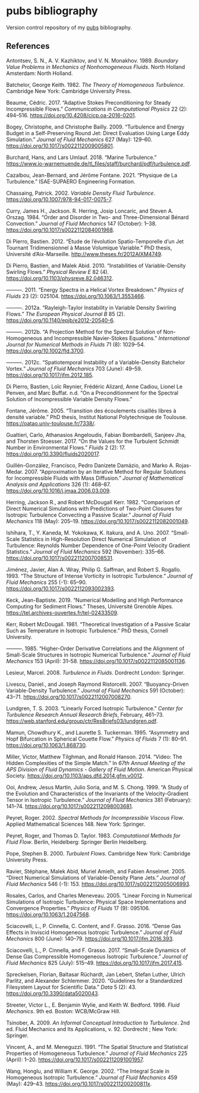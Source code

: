 # pubs bibliography

Version control repository of my [pubs](https://github.com/pubs/pubs)
bibliography.

## References

Antontsev, S. N., A. V. Kazhiktov, and V. N. Monakhov. 1989. _Boundary
Value Problems in Mechanics of Nonhomogeneous Fluids_. North Holland
Amsterdam: North Holland.

Batchelor, George Keith. 1982. _The Theory of Homogeneous Turbulence_.
Cambridge New York: Cambridge University Press.

Beaume, Cédric. 2017. “Adaptive Stokes Preconditioning for Steady
Incompressible Flows.” _Communications in Computational Physics_ 22 (2):
494–516. <https://doi.org/10.4208/cicp.oa-2016-0201>.

Bogey, Christophe, and Christophe Bailly. 2009. “Turbulence and Energy
Budget in a Self-Preserving Round Jet: Direct Evaluation Using Large
Eddy Simulation.” _Journal of Fluid Mechanics_ 627 (May): 129–60.
<https://doi.org/10.1017/s0022112009005801>.

Burchard, Hans, and Lars Umlauf. 2018. “Marine Turbulence.”
<https://www.io-warnemuende.de/tl_files/staff/burchard/pdf/turbulence.pdf>.

Cazalbou, Jean-Bernard, and Jérôme Fontane. 2021. “Physique de La
Turbulence.” ISAE-SUPAERO Engineering Formation.

Chassaing, Patrick. 2002. _Variable Density Fluid Turbulence_.
<https://doi.org/10.1007/978-94-017-0075-7>.

Curry, James H., Jackson. R. Herring, Josip Loncaric, and Steven A.
Orszag. 1984. “Order and Disorder in Two- and Three-Dimensional Bénard
Convection.” _Journal of Fluid Mechanics_ 147 (October): 1–38.
<https://doi.org/10.1017/s0022112084001968>.

Di Pierro, Bastien. 2012. “Étude de l’évolution Spatio-Temporelle d’un
Jet Tournant Tridimensionnel à Masse Volumique Variable.” PhD thesis,
Université d’Aix-Marseille. <http://www.theses.fr/2012AIXM4749>.

Di Pierro, Bastien, and Malek Abid. 2010. “Instabilities of
Variable-Density Swirling Flows.” _Physical Review E_ 82 (4).
<https://doi.org/10.1103/physreve.82.046312>.

———. 2011. “Energy Spectra in a Helical Vortex Breakdown.” _Physics of
Fluids_ 23 (2): 025104. <https://doi.org/10.1063/1.3553466>.

———. 2012a. “Rayleigh-Taylor Instability in Variable Density Swirling
Flows.” _The European Physical Journal B_ 85 (2).
<https://doi.org/10.1140/epjb/e2012-20540-6>.

———. 2012b. “A Projection Method for the Spectral Solution of
Non-Homogeneous and Incompressible Navier-Stokes Equations.”
_International Journal for Numerical Methods in Fluids_ 71 (8): 1029–54.
<https://doi.org/10.1002/fld.3700>.

———. 2012c. “Spatiotemporal Instability of a Variable-Density Batchelor
Vortex.” _Journal of Fluid Mechanics_ 703 (June): 49–59.
<https://doi.org/10.1017/jfm.2012.185>.

Di Pierro, Bastien, Loïc Reynier, Frédéric Alizard, Anne Cadiou, Lionel
Le Penven, and Marc Buffat. n.d. “On a Preconditionment for the Spectral
Solution of Incompressible Variable Density Flows.”

Fontane, Jérôme. 2005. “Transition des écoulements cisaillés libres à
densité variable.” PhD thesis, Institut National Polytechnique de
Toulouse. <https://oatao.univ-toulouse.fr/7338/>.

Gualtieri, Carlo, Athanasios Angeloudis, Fabian Bombardelli, Sanjeev
Jha, and Thorsten Stoesser. 2017. “On the Values for the Turbulent
Schmidt Number in Environmental Flows.” _Fluids_ 2 (2): 17.
<https://doi.org/10.3390/fluids2020017>.

Guillén-González, Francisco, Pedro Danizete Damázio, and Marko A.
Rojas-Medar. 2007. “Approximation by an Iterative Method for Regular
Solutions for Incompressible Fluids with Mass Diffusion.” _Journal of
Mathematical Analysis and Applications_ 326 (1): 468–87.
<https://doi.org/10.1016/j.jmaa.2006.03.009>.

Herring, Jackson R., and Robert McDougall Kerr. 1982. “Comparison of
Direct Numerical Simulations with Predictions of Two-Point Closures for
Isotropic Turbulence Convecting a Passive Scalar.” _Journal of Fluid
Mechanics_ 118 (May): 205–19.
<https://doi.org/10.1017/s0022112082001049>.

Ishihara, T., Y. Kaneda, M. Yokokawa, K. Itakura, and A. Uno. 2007.
“Small-Scale Statistics in High-Resolution Direct Numerical Simulation
of Turbulence: Reynolds Number Dependence of One-Point Velocity Gradient
Statistics.” _Journal of Fluid Mechanics_ 592 (November): 335–66.
<https://doi.org/10.1017/s0022112007008531>.

Jiménez, Javier, Alan A. Wray, Philip G. Saffman, and Robert S. Rogallo. 1993. “The Structure of Intense Vorticity in Isotropic Turbulence.”
_Journal of Fluid Mechanics_ 255 (-1): 65–90.
<https://doi.org/10.1017/s0022112093002393>.

Keck, Jean-Baptiste. 2019. “Numerical Modelling and High Performance
Computing for Sediment Flows.” Theses, Université Grenoble Alpes.
<https://tel.archives-ouvertes.fr/tel-02433509>.

Kerr, Robert McDougall. 1981. “Theoretical Investigation of a Passive
Scalar Such as Temperature in Isotropic Turbulence.” PhD thesis, Cornell
University.

———. 1985. “Higher-Order Derivative Correlations and the Alignment of
Small-Scale Structures in Isotropic Numerical Turbulence.” _Journal of
Fluid Mechanics_ 153 (April): 31–58.
<https://doi.org/10.1017/s0022112085001136>.

Lesieur, Marcel. 2008. _Turbulence in Fluids_. Dordrecht London:
Springer.

Livescu, Daniel., and Joseph Raymond Ristorcelli. 2007. “Buoyancy-Driven
Variable-Density Turbulence.” _Journal of Fluid Mechanics_ 591
(October): 43–71. <https://doi.org/10.1017/s0022112007008270>.

Lundgren, T. S. 2003. “Linearly Forced Isotropic Turbulence.” _Center
for Turbulence Research Annual Research Briefs_, February, 461–73.
<https://web.stanford.edu/group/ctr/ResBriefs03/lundgren.pdf>.

Mamun, Chowdhury K., and Laurette S. Tuckerman. 1995. “Asymmetry and
Hopf Bifurcation in Spherical Couette Flow.” _Physics of Fluids_ 7 (1):
80–91. <https://doi.org/10.1063/1.868730>.

Miller, Victor, Matthew Tilghman, and Ronald Hanson. 2014. “Video: The
Hidden Complexities of the Simple Match.” In _67th Annual Meeting of the
APS Division of Fluid Dynamics - Gallery of Fluid Motion_. American
Physical Society. <https://doi.org/10.1103/aps.dfd.2014.gfm.v0012>.

Ooi, Andrew, Jesus Martin, Julio Soria, and M. S. Chong. 1999. “A Study
of the Evolution and Characteristics of the Invariants of the
Velocity-Gradient Tensor in Isotropic Turbulence.” _Journal of Fluid
Mechanics_ 381 (February): 141–74.
<https://doi.org/10.1017/s0022112098003681>.

Peyret, Roger. 2002. _Spectral Methods for Incompressible Viscous Flow_.
Applied Mathematical Sciences 148. New York: Springer.

Peyret, Roger, and Thomas D. Taylor. 1983. _Computational Methods for
Fluid Flow_. Berlin, Heidelberg: Springer Berlin Heidelberg.

Pope, Stephen B. 2000. _Turbulent Flows_. Cambridge New York: Cambridge
University Press.

Ravier, Stéphane, Malek Abid, Muriel Amielh, and Fabien Anselmet. 2005.
“Direct Numerical Simulations of Variable-Density Plane Jets.” _Journal
of Fluid Mechanics_ 546 (-1): 153.
<https://doi.org/10.1017/s0022112005006993>.

Rosales, Carlos, and Charles Meneveau. 2005. “Linear Forcing in
Numerical Simulations of Isotropic Turbulence: Physical Space
Implementations and Convergence Properties.” _Physics of Fluids_ 17 (9): 095106. <https://doi.org/10.1063/1.2047568>.

Sciacovelli, L., P. Cinnella, C. Content, and F. Grasso. 2016. “Dense
Gas Effects in Inviscid Homogeneous Isotropic Turbulence.” _Journal of
Fluid Mechanics_ 800 (June): 140–79.
<https://doi.org/10.1017/jfm.2016.393>.

Sciacovelli, L., P. Cinnella, and F. Grasso. 2017. “Small-Scale Dynamics
of Dense Gas Compressible Homogeneous Isotropic Turbulence.” _Journal of
Fluid Mechanics_ 825 (July): 515–49.
<https://doi.org/10.1017/jfm.2017.415>.

Spreckelsen, Florian, Baltasar Rüchardt, Jan Lebert, Stefan Luther,
Ulrich Parlitz, and Alexander Schlemmer. 2020. “Guidelines for a
Standardized Filesystem Layout for Scientific Data.” _Data_ 5 (2): 43.
<https://doi.org/10.3390/data5020043>.

Streeter, Victor L., E. Benjamin Wylie, and Keith W. Bedford. 1998.
_Fluid Mechanics_. 9th ed. Boston: WCB/McGraw Hill.

Tsinober, A. 2009. _An Informal Conceptual Introduction to Turbulence_.
2nd ed. Fluid Mechanics and Its Applications, v. 92. Dordrecht ; New
York: Springer.

Vincent, A., and M. Meneguzzi. 1991. “The Spatial Structure and
Statistical Properties of Homogeneous Turbulence.” _Journal of Fluid
Mechanics_ 225 (April): 1–20.
<https://doi.org/10.1017/s0022112091001957>.

Wang, Honglu, and William K. George. 2002. “The Integral Scale in
Homogeneous Isotropic Turbulence.” _Journal of Fluid Mechanics_ 459
(May): 429–43. <https://doi.org/10.1017/s002211200200811x>.
